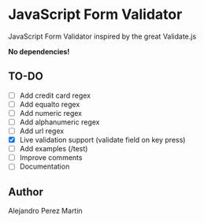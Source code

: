 JavaScript Form Validator
=========================
JavaScript Form Validator inspired by the great Validate.js

**No dependencies!**

## TO-DO
* [ ] Add credit card regex
* [ ] Add equalto regex
* [ ] Add numeric regex
* [ ] Add alphanumeric regex
* [ ] Add url regex
* [x] Live validation support (validate field on key press)
* [ ] Add examples (/test)
* [ ] Improve comments
* [ ] Documentation

## Author
Alejandro Perez Martin
